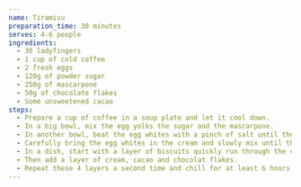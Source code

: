 ```yaml
---
name: Tiramisu
preparation_time: 30 minutes
serves: 4-6 people
ingredients:
  - 30 ladyfingers
  - 1 cup of cold coffee
  - 2 fresh eggs
  - 120g of powder sugar
  - 250g of mascarpone
  - 50g of chocolate flakes
  - Some unsweetened cacao
steps:
  - Prepare a cup of coffee in a soup plate and let it cool down.
  - In a big bowl, mix the egg yolks the sugar and the mascarpone.
  - In another bowl, beat the egg whites with a pinch of salt until they are fluffy.
  - Carefully bring the egg whites in the cream and slowly mix until they are properly blent in.
  - In a dish, start with a layer of biscuits quickly run through the coffee. It’s important they don’t get soaked, as they will release the juice leading to a soaggy result.
  - Then add a layer of cream, cacao and chocolat flakes.
  - Repeat these 4 layers a second time and chill for at least 6 hours.
---
```


